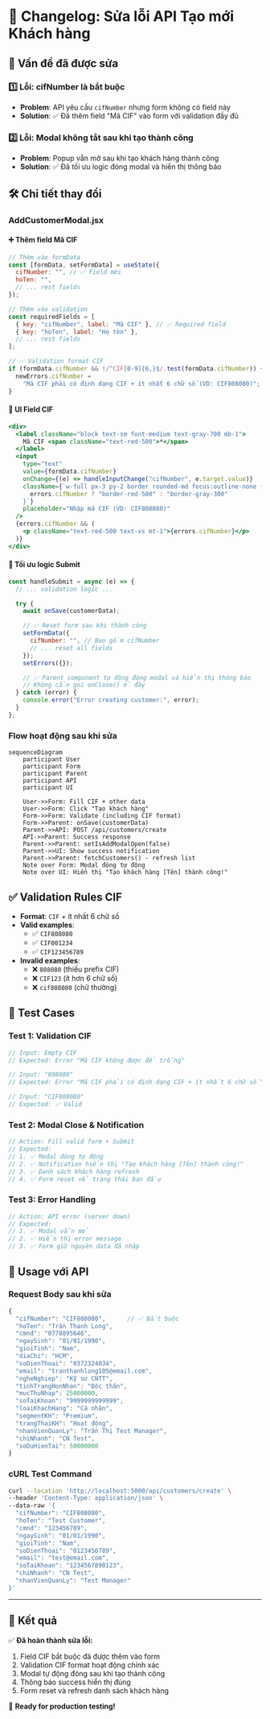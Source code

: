 # 🔧 **Changelog: Sửa lỗi API Tạo mới Khách hàng**

## 🎯 **Vấn đề đã được sửa**

### 1️⃣ **Lỗi: cifNumber là bắt buộc**

- **Problem**: API yêu cầu `cifNumber` nhưng form không có field này
- **Solution**: ✅ Đã thêm field "Mã CIF" vào form với validation đầy đủ

### 2️⃣ **Lỗi: Modal không tắt sau khi tạo thành công**

- **Problem**: Popup vẫn mở sau khi tạo khách hàng thành công
- **Solution**: ✅ Đã tối ưu logic đóng modal và hiển thị thông báo

## 🛠️ **Chi tiết thay đổi**

### **AddCustomerModal.jsx**

#### **➕ Thêm field Mã CIF**

```javascript
// Thêm vào formData
const [formData, setFormData] = useState({
  cifNumber: "", // ✅ Field mới
  hoTen: "",
  // ... rest fields
});

// Thêm vào validation
const requiredFields = [
  { key: "cifNumber", label: "Mã CIF" }, // ✅ Required field
  { key: "hoTen", label: "Họ tên" },
  // ... rest fields
];

// ✅ Validation format CIF
if (formData.cifNumber && !/^CIF[0-9]{6,}$/.test(formData.cifNumber)) {
  newErrors.cifNumber =
    "Mã CIF phải có định dạng CIF + ít nhất 6 chữ số (VD: CIF808080)";
}
```

#### **🎨 UI Field CIF**

```jsx
<div>
  <label className="block text-sm font-medium text-gray-700 mb-1">
    Mã CIF <span className="text-red-500">*</span>
  </label>
  <input
    type="text"
    value={formData.cifNumber}
    onChange={(e) => handleInputChange("cifNumber", e.target.value)}
    className={`w-full px-3 py-2 border rounded-md focus:outline-none focus:ring-2 focus:ring-blue-500 ${
      errors.cifNumber ? "border-red-500" : "border-gray-300"
    }`}
    placeholder="Nhập mã CIF (VD: CIF808080)"
  />
  {errors.cifNumber && (
    <p className="text-red-500 text-xs mt-1">{errors.cifNumber}</p>
  )}
</div>
```

#### **🔄 Tối ưu logic Submit**

```javascript
const handleSubmit = async (e) => {
  // ... validation logic ...

  try {
    await onSave(customerData);

    // ✅ Reset form sau khi thành công
    setFormData({
      cifNumber: "", // Bao gồm cifNumber
      // ... reset all fields
    });
    setErrors({});

    // ✅ Parent component tự động đóng modal và hiển thị thông báo
    // Không cần gọi onClose() ở đây
  } catch (error) {
    console.error("Error creating customer:", error);
  }
};
```

### **Flow hoạt động sau khi sửa**

```mermaid
sequenceDiagram
    participant User
    participant Form
    participant Parent
    participant API
    participant UI

    User->>Form: Fill CIF + other data
    User->>Form: Click "Tạo khách hàng"
    Form->>Form: Validate (including CIF format)
    Form->>Parent: onSave(customerData)
    Parent->>API: POST /api/customers/create
    API->>Parent: Success response
    Parent->>Parent: setIsAddModalOpen(false)
    Parent->>UI: Show success notification
    Parent->>Parent: fetchCustomers() - refresh list
    Note over Form: Modal đóng tự động
    Note over UI: Hiển thị "Tạo khách hàng [Tên] thành công!"
```

## ✅ **Validation Rules CIF**

- **Format**: `CIF` + ít nhất 6 chữ số
- **Valid examples**:
  - ✅ `CIF808080`
  - ✅ `CIF001234`
  - ✅ `CIF123456789`
- **Invalid examples**:
  - ❌ `808080` (thiếu prefix CIF)
  - ❌ `CIF123` (ít hơn 6 chữ số)
  - ❌ `cif808080` (chữ thường)

## 🧪 **Test Cases**

### **Test 1: Validation CIF**

```javascript
// Input: Empty CIF
// Expected: Error "Mã CIF không được để trống"

// Input: "808080"
// Expected: Error "Mã CIF phải có định dạng CIF + ít nhất 6 chữ số"

// Input: "CIF808080"
// Expected: ✅ Valid
```

### **Test 2: Modal Close & Notification**

```javascript
// Action: Fill valid form + Submit
// Expected:
// 1. ✅ Modal đóng tự động
// 2. ✅ Notification hiển thị "Tạo khách hàng [Tên] thành công!"
// 3. ✅ Danh sách khách hàng refresh
// 4. ✅ Form reset về trạng thái ban đầu
```

### **Test 3: Error Handling**

```javascript
// Action: API error (server down)
// Expected:
// 1. ✅ Modal vẫn mở
// 2. ✅ Hiển thị error message
// 3. ✅ Form giữ nguyên data đã nhập
```

## 🚀 **Usage với API**

### **Request Body sau khi sửa**

```javascript
{
  "cifNumber": "CIF808080",      // ✅ Bắt buộc
  "hoTen": "Trần Thanh Long",
  "cmnd": "0778895646",
  "ngaySinh": "01/01/1990",
  "gioiTinh": "Nam",
  "diaChi": "HCM",
  "soDienThoai": "0372324034",
  "email": "tranthanhlong105@email.com",
  "ngheNghiep": "Kỹ sư CNTT",
  "tinhTrangHonNhan": "Độc thân",
  "mucThuNhap": 25000000,
  "soTaiKhoan": "9999999999999",
  "loaiKhachHang": "Cá nhân",
  "segmentKH": "Premium",
  "trangThaiKH": "Hoạt động",
  "nhanVienQuanLy": "Trần Thị Test Manager",
  "chiNhanh": "CN Test",
  "soDuHienTai": 50000000
}
```

### **cURL Test Command**

```bash
curl --location 'http://localhost:5000/api/customers/create' \
--header 'Content-Type: application/json' \
--data-raw '{
  "cifNumber": "CIF808080",
  "hoTen": "Test Customer",
  "cmnd": "123456789",
  "ngaySinh": "01/01/1990",
  "gioiTinh": "Nam",
  "soDienThoai": "0123456789",
  "email": "test@email.com",
  "soTaiKhoan": "1234567890123",
  "chiNhanh": "CN Test",
  "nhanVienQuanLy": "Test Manager"
}'
```

---

## 🎉 **Kết quả**

✅ **Đã hoàn thành sửa lỗi:**

1. Field CIF bắt buộc đã được thêm vào form
2. Validation CIF format hoạt động chính xác
3. Modal tự động đóng sau khi tạo thành công
4. Thông báo success hiển thị đúng
5. Form reset và refresh danh sách khách hàng

🚀 **Ready for production testing!**
